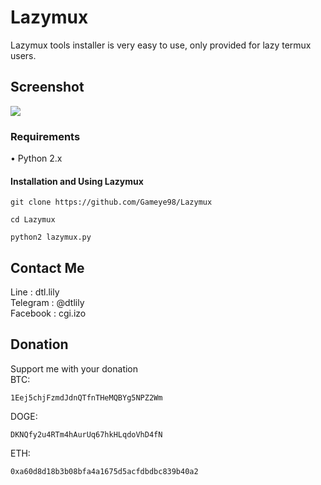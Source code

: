 # Lazymux
Lazymux tools installer is very easy to use, only provided for lazy termux users.

## Screenshot
<img src="core/lazymux.png">

### Requirements
• Python 2.x

#### Installation and Using Lazymux
```
git clone https://github.com/Gameye98/Lazymux
```
```
cd Lazymux
```
```
python2 lazymux.py
```

## Contact Me
Line     : dtl.lily<br>
Telegram : @dtlily<br>
Facebook : cgi.izo

## Donation
Support me with your donation<br>
BTC:
```
1Eej5chjFzmdJdnQTfnTHeMQBYg5NPZ2Wm
```
DOGE:
```
DKNQfy2u4RTm4hAurUq67hkHLqdoVhD4fN
```
ETH:
```
0xa60d8d18b3b08bfa4a1675d5acfdbdbc839b40a2
```